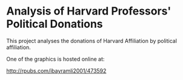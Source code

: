 # Analysis of Harvard Professors' Political Donations

This project analyses the donations of Harvard Affiliation by political affiliation.

One of the graphics is hosted online at:

http://rpubs.com/ibayramli2001/473592
